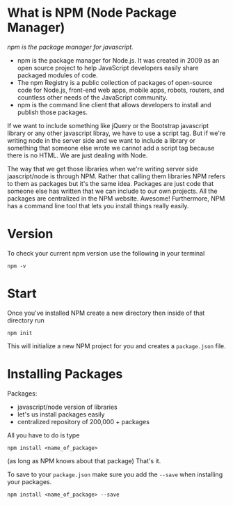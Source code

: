 # What is NPM (Node Package Manager)
*npm is the package manager for javascript.*

+ npm is the package manager for Node.js. It was created in 2009 as an open source project to help JavaScript developers easily share packaged modules of code.
+ The npm Registry is a public collection of packages of open-source code for Node.js, front-end web apps, mobile apps, robots, routers, and countless other needs of the JavaScript community.
+ npm is the command line client that allows developers to install and publish those packages.

If we want to include something like jQuery or the Bootstrap javascript library or any other javascript libray, we have to use a script tag. But if we're writing node in the server side and we want to include a library or something that someone else wrote we cannot add a script tag because there is no HTML. We are just dealing with Node. 

The way that we get those libraries when we're writing server side jaascript/node is through NPM. Rather that calling them libraries NPM refers to them as packages but it's the same idea. Packages are just code that someone else has written that we can include to our own projects. All the packages are centralized in the NPM website. Awesome! Furthermore, NPM has a command line tool that lets you install things really easily. 

# Version 
To check your current npm version use the following in your terminal 
```
npm -v
```

# Start
Once you've installed NPM create a new directory then inside of that directory run  
```
npm init
```   
This will initialize a new NPM project for you and creates a ```package.json``` file. 

# Installing Packages
Packages: 
+ javascript/node version of libraries
+ let's us install packages easily
+ centralized repository of 200,000 + packages 

All you have to do is type   
```
npm install <name_of_package>
```  
(as long as NPM knows about that package) That's it. 

To save to your ```package.json``` make sure you add the ```--save``` when installing your packages. 
```
npm install <name_of_package> --save
```


